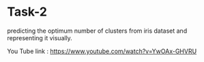# Task-2
predicting the optimum number of clusters from iris dataset and representing it visually.

You Tube link : https://www.youtube.com/watch?v=YwOAx-GHVRU
